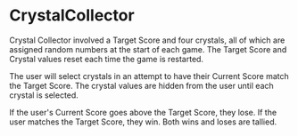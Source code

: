 # CrystalCollector
Crystal Collector involved a Target Score and four crystals, all of which are assigned random numbers at the start of each game. The Target Score and Crystal values reset each time the game is restarted.

The user will select crystals in an attempt to have their Current Score match the Target Score. The crystal values are hidden from the user until each crystal is selected.

If the user's Current Score goes above the Target Score, they lose. If the user matches the Target Score, they win.  Both wins and loses are tallied.